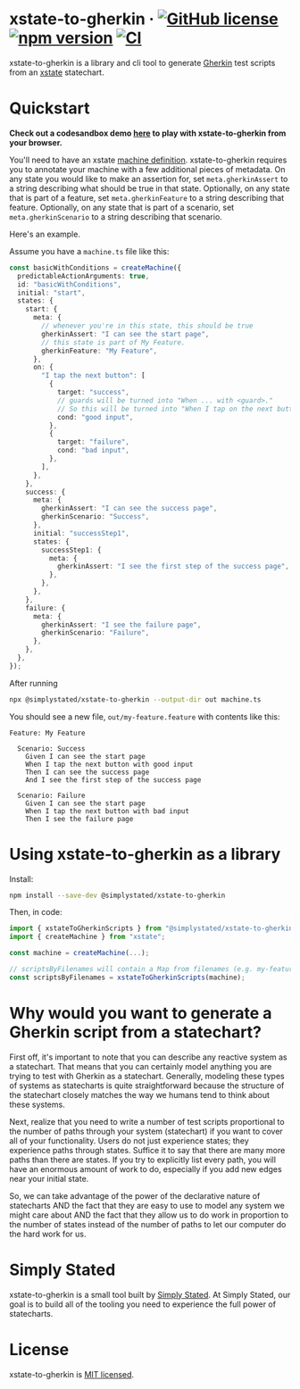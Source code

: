 # xstate-to-gherkin &middot; [![GitHub license](https://img.shields.io/badge/license-MIT-blue.svg)](https://github.com/simplystated/xstate-to-gherkin/blob/main/LICENSE) [![npm version](https://img.shields.io/npm/v/@simplystated/xstate-to-gherkin.svg?style=flat)](https://www.npmjs.com/package/@simplystated/xstate-to-gherkin) [![CI](https://github.com/simplystated/xstate-to-gherkin/actions/workflows/ci.yaml/badge.svg)](https://github.com/simplystated/xstate-to-gherkin/actions/workflows/ci.yaml)

xstate-to-gherkin is a library and cli tool to generate [Gherkin](https://cucumber.io/docs/gherkin/reference) test scripts from an [xstate](https://github.com/statelyai/xstate) statechart.

# Quickstart

**Check out a codesandbox demo [here](https://codesandbox.io/s/simply-stated-xstate-to-gherkin-shdqv2) to play with xstate-to-gherkin from your browser.**

You'll need to have an xstate [machine definition](https://xstate.js.org/docs/guides/machines.html).
xstate-to-gherkin requires you to annotate your machine with a few additional pieces of metadata.
On any state you would like to make an assertion for, set `meta.gherkinAssert` to a string describing what should be true in that state.
Optionally, on any state that is part of a feature, set `meta.gherkinFeature` to a string describing that feature.
Optionally, on any state that is part of a scenario, set `meta.gherkinScenario` to a string describing that scenario.

Here's an example.

Assume you have a `machine.ts` file like this:

```typescript
const basicWithConditions = createMachine({
  predictableActionArguments: true,
  id: "basicWithConditions",
  initial: "start",
  states: {
    start: {
      meta: {
        // whenever you're in this state, this should be true
        gherkinAssert: "I can see the start page",
        // this state is part of My Feature.
        gherkinFeature: "My Feature",
      },
      on: {
        "I tap the next button": [
          {
            target: "success",
            // guards will be turned into "When ... with <guard>."
            // So this will be turned into "When I tap on the next button with good input"
            cond: "good input",
          },
          {
            target: "failure",
            cond: "bad input",
          },
        ],
      },
    },
    success: {
      meta: {
        gherkinAssert: "I can see the success page",
        gherkinScenario: "Success",
      },
      initial: "successStep1",
      states: {
        successStep1: {
          meta: {
            gherkinAssert: "I see the first step of the success page",
          },
        },
      },
    },
    failure: {
      meta: {
        gherkinAssert: "I see the failure page",
        gherkinScenario: "Failure",
      },
    },
  },
});
```

After running

```bash
npx @simplystated/xstate-to-gherkin --output-dir out machine.ts
```

You should see a new file, `out/my-feature.feature` with contents like this:

```gherkin
Feature: My Feature

  Scenario: Success
    Given I can see the start page
    When I tap the next button with good input
    Then I can see the success page
    And I see the first step of the success page

  Scenario: Failure
    Given I can see the start page
    When I tap the next button with bad input
    Then I see the failure page
```

# Using xstate-to-gherkin as a library

Install:

```bash
npm install --save-dev @simplystated/xstate-to-gherkin
```

Then, in code:

```typescript
import { xstateToGherkinScripts } from "@simplystated/xstate-to-gherkin";
import { createMachine } from "xstate";

const machine = createMachine(...);

// scriptsByFilenames will contain a Map from filenames (e.g. my-feature.feature) to the Gherkin content of the file.
const scriptsByFilenames = xstateToGherkinScripts(machine);
```

# Why would you want to generate a Gherkin script from a statechart?

First off, it's important to note that you can describe any reactive system as a statechart.
That means that you can certainly model anything you are trying to test with Gherkin as a statechart.
Generally, modeling these types of systems as statecharts is quite straightforward because the structure of the statechart closely matches the way we humans tend to think about these systems.

Next, realize that you need to write a number of test scripts proportional to the number of paths through your system (statechart) if you want to cover all of your functionality.
Users do not just experience states; they experience paths through states.
Suffice it to say that there are many more paths than there are states.
If you try to explicitly list every path, you will have an enormous amount of work to do, especially if you add new edges near your initial state.

So, we can take advantage of the power of the declarative nature of statecharts AND the fact that they are easy to use to model any system we might care about AND the fact that they allow us to do work in proportion to the number of states instead of the number of paths to let our computer do the hard work for us.

# Simply Stated

xstate-to-gherkin is a small tool built by [Simply Stated](https://www.simplystated.dev).
At Simply Stated, our goal is to build all of the tooling you need to experience the full power of statecharts.

# License

xstate-to-gherkin is [MIT licensed](https://github.com/simplystated/xstate-to-gherkin/blob/main/LICENSE).
